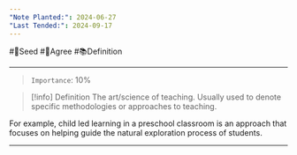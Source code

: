 ```yaml
---
"Note Planted:": 2024-06-27
"Last Tended:": 2024-09-17
---
```

#🌱Seed  #🙂Agree #📚Definition
****
>`Importance`: 10%
 
> [!info] Definition
>The art/science of teaching. 
>Usually used to denote specific methodologies or approaches to teaching.

For example, child led learning in a preschool classroom is an approach that focuses on helping guide the natural exploration process of students. 

* * *


